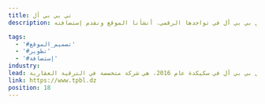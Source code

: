 ```yaml
---
title: تي بي بي أل
description: تعاونت يونيفارواب مع تي بي بي أل في تواجدها الرقمي. أنشأنا الموقع ونقدم إستضافته.

tags:
  - '#تصميم_الموقع'
  - '#تطوير'
  - '#إستضافة'
industry:
lead: تأسست تي بي بي أل في سكيكدة عام 2016، هي شركة متخصصة في الترقية العقارية.
link: https://www.tpbl.dz
position: 18
---
```

